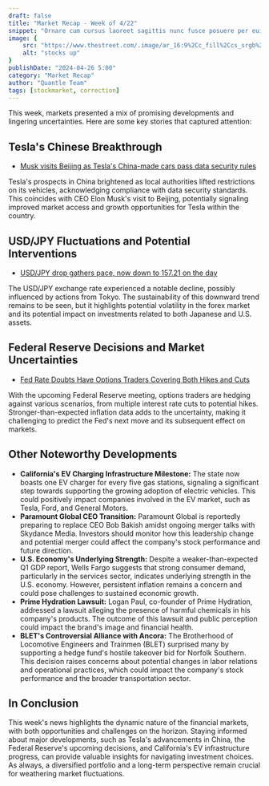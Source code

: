 ```yaml
---
draft: false
title: "Market Recap - Week of 4/22"
snippet: "Ornare cum cursus laoreet sagittis nunc fusce posuere per euismod dis vehicula a, semper fames lacus maecenas dictumst pulvinar neque enim non potenti. Torquent hac sociosqu eleifend potenti."
image: {
    src: "https://www.thestreet.com/.image/ar_16:9%2Cc_fill%2Ccs_srgb%2Cfl_progressive%2Cg_faces:center%2Cq_auto:good%2Cw_768/MTY3NTM5MzU2NjcwNTY4MzM0/best-and-worst-closed-end-funds.jpg",
    alt: "stocks up"
}
publishDate: "2024-04-26 5:00"
category: "Market Recap"
author: "Quantle Team"
tags: [stockmarket, correction]
---
```

This week, markets presented a mix of promising developments and lingering uncertainties. Here are some key stories that captured attention:

## Tesla's Chinese Breakthrough

*   [Musk visits Beijing as Tesla's China-made cars pass data security rules](https://www.cnbc.com/2024/04/29/musk-visits-beijing-as-teslas-china-made-cars-pass-security-rules.html)

Tesla's prospects in China brightened as local authorities lifted restrictions on its vehicles, acknowledging compliance with data security standards. This coincides with CEO Elon Musk's visit to Beijing, potentially signaling improved market access and growth opportunities for Tesla within the country.

## USD/JPY Fluctuations and Potential Interventions

*   [USD/JPY drop gathers pace, now down to 157.21 on the day](https://www.forexlive.com/news/usdjpy-drop-gathers-pace-now-down-to-15721-on-the-day-20240429/)

The USD/JPY exchange rate experienced a notable decline, possibly influenced by actions from Tokyo. The sustainability of this downward trend remains to be seen, but it highlights potential volatility in the forex market and its potential impact on investments related to both Japanese and U.S. assets.

## Federal Reserve Decisions and Market Uncertainties

*   [Fed Rate Doubts Have Options Traders Covering Both Hikes and Cuts](https://finance.yahoo.com/news/fed-rate-doubts-options-230000528.html)

With the upcoming Federal Reserve meeting, options traders are hedging against various scenarios, from multiple interest rate cuts to potential hikes.  Stronger-than-expected inflation data adds to the uncertainty, making it challenging to predict the Fed's next move and its subsequent effect on markets.

## Other Noteworthy Developments

*   **California's EV Charging Infrastructure Milestone:** The state now boasts one EV charger for every five gas stations, signaling a significant step towards supporting the growing adoption of electric vehicles. This could positively impact companies involved in the EV market, such as Tesla, Ford, and General Motors.
*   **Paramount Global CEO Transition:** Paramount Global is reportedly preparing to replace CEO Bob Bakish amidst ongoing merger talks with Skydance Media. Investors should monitor how this leadership change and potential merger could affect the company's stock performance and future direction.
*   **U.S. Economy's Underlying Strength:** Despite a weaker-than-expected Q1 GDP report, Wells Fargo suggests that strong consumer demand, particularly in the services sector, indicates underlying strength in the U.S. economy. However, persistent inflation remains a concern and could pose challenges to sustained economic growth.
*   **Prime Hydration Lawsuit:**  Logan Paul, co-founder of Prime Hydration, addressed a lawsuit alleging the presence of harmful chemicals in his company's products.  The outcome of this lawsuit and public perception could impact the brand's image and financial health.
*   **BLET's Controversial Alliance with Ancora:** The Brotherhood of Locomotive Engineers and Trainmen (BLET) surprised many by supporting a hedge fund's hostile takeover bid for Norfolk Southern. This decision raises concerns about potential changes in labor relations and operational practices, which could impact the company's stock performance and the broader transportation sector.

## In Conclusion

This week's news highlights the dynamic nature of the financial markets, with both opportunities and challenges on the horizon.  Staying informed about major developments, such as Tesla's advancements in China, the Federal Reserve's upcoming decisions, and California's EV infrastructure progress, can provide valuable insights for navigating investment choices. As always, a diversified portfolio and a long-term perspective remain crucial for weathering market fluctuations.